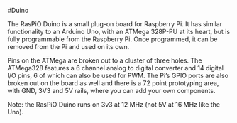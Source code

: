 <!--
---
name: Duino
class: board
type: mcu,io
formfactor: Custom
manufacturer: RasPiO
description: Arduino Programming on the Raspberry Pi
url: http://rasp.io/duino/
github: https://github.com/raspitv/raspio_duino
buy: https://ryanteck.uk/add-ons/58-raspio-duino.html
image: 'raspio-duino.png'
pincount: 26
eeprom: no
power:
  '1':
ground:
  '6':
  '9':
  '14':
  '20':
  '25':
pin:
  '8':
    mode: uart
  '10':
    mode: uart
  '19':
    mode: spi
  '21':
    mode: spi
  '23':
    mode: spi
install:
  'devices':
    - 'spi'
-->
#Duino

The RasPiO Duino is a small plug-on board for Raspberry Pi. It has similar functionality to an Arduino Uno, with an ATMega 328P-PU at its heart, but is fully programmable from the Raspberry Pi. Once programmed, it can be removed from the Pi and used on its own.

Pins on the ATMega are broken out to a cluster of three holes. The ATMega328 features a 6 channel analog to digital converter and 14 digital I/O pins, 6 of which can also be used for PWM. The Pi’s GPIO ports are also broken out on the board as well and there is a 72 point prototyping area, with GND, 3V3 and 5V rails, where you can add your own components.

Note: the RasPiO Duino runs on 3v3 at 12 MHz (not 5V at 16 MHz like the Uno).
